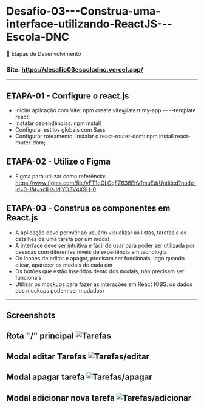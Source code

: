 # Desafio-03---Construa-uma-interface-utilizando-ReactJS---Escola-DNC
🎯 Etapas de Desenvolvimento

### Site: https://desafio03escoladnc.vercel.app/

---

## ETAPA-01 - Configure o react.js
- Iniciar aplicação com Vite: npm create vite@latest my-app -- --template react;
- Instalar dependências: npm install
- Configurar estilos globais com Sass
- Configurar roteamento: Instalar o react-router-dom: npm install react-router-dom;

## ETAPA-02 - Utilize o Figma
- Figma para utilizar como referência: https://www.figma.com/file/yFT1qGLCqFZ636EhVfmuEd/Untitled?node-id=0-1&t=xcIHaJdlYO3V4X9H-0

## ETAPA-03 - Construa os componentes em React.js
- A aplicação deve permitir ao usuário visualizar as listas, tarefas e os detalhes de uma tarefa por um modal
- A interface deve ser intuitiva e fácil de usar para poder ser utilizada por pessoas com diferentes níveis de experiência em tecnologia
- Os ícones de editar e apagar, precisam ser funcionais, logo quando clicar, aparecer os modais de cada um
- Os botões que estão inseridos dento dos modais, não precisam ser funcionais
- Utilizar os mockups para fazer as interações em React (OBS: os dados dos mockups podem ser mudados)

---

## Screenshots
Rota "/" principal 
![Tarefas](https://i.ibb.co/K9zQVhm/Captura-de-tela-2023-11-13-110144.png)
---
Modal editar Tarefas
![Tarefas/editar](https://i.ibb.co/HX7QPQN/Captura-de-tela-2023-11-13-110431.png)
---
Modal apagar tarefa
![Tarefas/apagar](https://i.ibb.co/Pt9CcNN/Captura-de-tela-2023-11-13-110440.png)
---
Modal adicionar nova tarefa
![Tarefas/adicionar](https://i.ibb.co/L0wZymd/Captura-de-tela-2023-11-13-110447.png)
---
